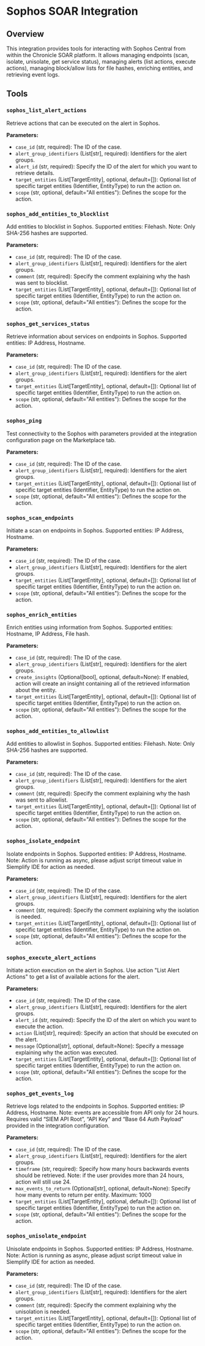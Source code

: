 # Sophos SOAR Integration

## Overview

This integration provides tools for interacting with Sophos Central from within the Chronicle SOAR platform. It allows managing endpoints (scan, isolate, unisolate, get service status), managing alerts (list actions, execute actions), managing block/allow lists for file hashes, enriching entities, and retrieving event logs.

## Tools

### `sophos_list_alert_actions`

Retrieve actions that can be executed on the alert in Sophos.

**Parameters:**

*   `case_id` (str, required): The ID of the case.
*   `alert_group_identifiers` (List[str], required): Identifiers for the alert groups.
*   `alert_id` (str, required): Specify the ID of the alert for which you want to retrieve details.
*   `target_entities` (List[TargetEntity], optional, default=[]): Optional list of specific target entities (Identifier, EntityType) to run the action on.
*   `scope` (str, optional, default="All entities"): Defines the scope for the action.

### `sophos_add_entities_to_blocklist`

Add entities to blocklist in Sophos. Supported entities: Filehash. Note: Only SHA-256 hashes are supported.

**Parameters:**

*   `case_id` (str, required): The ID of the case.
*   `alert_group_identifiers` (List[str], required): Identifiers for the alert groups.
*   `comment` (str, required): Specify the comment explaining why the hash was sent to blocklist.
*   `target_entities` (List[TargetEntity], optional, default=[]): Optional list of specific target entities (Identifier, EntityType) to run the action on.
*   `scope` (str, optional, default="All entities"): Defines the scope for the action.

### `sophos_get_services_status`

Retrieve information about services on endpoints in Sophos. Supported entities: IP Address, Hostname.

**Parameters:**

*   `case_id` (str, required): The ID of the case.
*   `alert_group_identifiers` (List[str], required): Identifiers for the alert groups.
*   `target_entities` (List[TargetEntity], optional, default=[]): Optional list of specific target entities (Identifier, EntityType) to run the action on.
*   `scope` (str, optional, default="All entities"): Defines the scope for the action.

### `sophos_ping`

Test connectivity to the Sophos with parameters provided at the integration configuration page on the Marketplace tab.

**Parameters:**

*   `case_id` (str, required): The ID of the case.
*   `alert_group_identifiers` (List[str], required): Identifiers for the alert groups.
*   `target_entities` (List[TargetEntity], optional, default=[]): Optional list of specific target entities (Identifier, EntityType) to run the action on.
*   `scope` (str, optional, default="All entities"): Defines the scope for the action.

### `sophos_scan_endpoints`

Initiate a scan on endpoints in Sophos. Supported entities: IP Address, Hostname.

**Parameters:**

*   `case_id` (str, required): The ID of the case.
*   `alert_group_identifiers` (List[str], required): Identifiers for the alert groups.
*   `target_entities` (List[TargetEntity], optional, default=[]): Optional list of specific target entities (Identifier, EntityType) to run the action on.
*   `scope` (str, optional, default="All entities"): Defines the scope for the action.

### `sophos_enrich_entities`

Enrich entities using information from Sophos. Supported entities: Hostname, IP Address, File hash.

**Parameters:**

*   `case_id` (str, required): The ID of the case.
*   `alert_group_identifiers` (List[str], required): Identifiers for the alert groups.
*   `create_insights` (Optional[bool], optional, default=None): If enabled, action will create an insight containing all of the retrieved information about the entity.
*   `target_entities` (List[TargetEntity], optional, default=[]): Optional list of specific target entities (Identifier, EntityType) to run the action on.
*   `scope` (str, optional, default="All entities"): Defines the scope for the action.

### `sophos_add_entities_to_allowlist`

Add entities to allowlist in Sophos. Supported entities: Filehash. Note: Only SHA-256 hashes are supported.

**Parameters:**

*   `case_id` (str, required): The ID of the case.
*   `alert_group_identifiers` (List[str], required): Identifiers for the alert groups.
*   `comment` (str, required): Specify the comment explaining why the hash was sent to allowlist.
*   `target_entities` (List[TargetEntity], optional, default=[]): Optional list of specific target entities (Identifier, EntityType) to run the action on.
*   `scope` (str, optional, default="All entities"): Defines the scope for the action.

### `sophos_isolate_endpoint`

Isolate endpoints in Sophos. Supported entities: IP Address, Hostname. Note: Action is running as async, please adjust script timeout value in Siemplify IDE for action as needed.

**Parameters:**

*   `case_id` (str, required): The ID of the case.
*   `alert_group_identifiers` (List[str], required): Identifiers for the alert groups.
*   `comment` (str, required): Specify the comment explaining why the isolation is needed.
*   `target_entities` (List[TargetEntity], optional, default=[]): Optional list of specific target entities (Identifier, EntityType) to run the action on.
*   `scope` (str, optional, default="All entities"): Defines the scope for the action.

### `sophos_execute_alert_actions`

Initiate action execution on the alert in Sophos. Use action "List Alert Actions" to get a list of available actions for the alert.

**Parameters:**

*   `case_id` (str, required): The ID of the case.
*   `alert_group_identifiers` (List[str], required): Identifiers for the alert groups.
*   `alert_id` (str, required): Specify the ID of the alert on which you want to execute the action.
*   `action` (List[str], required): Specify an action that should be executed on the alert.
*   `message` (Optional[str], optional, default=None): Specify a message explaining why the action was executed.
*   `target_entities` (List[TargetEntity], optional, default=[]): Optional list of specific target entities (Identifier, EntityType) to run the action on.
*   `scope` (str, optional, default="All entities"): Defines the scope for the action.

### `sophos_get_events_log`

Retrieve logs related to the endpoints in Sophos. Supported entities: IP Address, Hostname. Note: events are accessible from API only for 24 hours. Requires valid “SIEM API Root”, “API Key” and “Base 64 Auth Payload” provided in the integration configuration.

**Parameters:**

*   `case_id` (str, required): The ID of the case.
*   `alert_group_identifiers` (List[str], required): Identifiers for the alert groups.
*   `timeframe` (str, required): Specify how many hours backwards events should be retrieved. Note: if the user provides more than 24 hours, action will still use 24.
*   `max_events_to_return` (Optional[str], optional, default=None): Specify how many events to return per entity. Maximum: 1000
*   `target_entities` (List[TargetEntity], optional, default=[]): Optional list of specific target entities (Identifier, EntityType) to run the action on.
*   `scope` (str, optional, default="All entities"): Defines the scope for the action.

### `sophos_unisolate_endpoint`

Unisolate endpoints in Sophos. Supported entities: IP Address, Hostname. Note: Action is running as async, please adjust script timeout value in Siemplify IDE for action as needed.

**Parameters:**

*   `case_id` (str, required): The ID of the case.
*   `alert_group_identifiers` (List[str], required): Identifiers for the alert groups.
*   `comment` (str, required): Specify the comment explaining why the unisolation is needed.
*   `target_entities` (List[TargetEntity], optional, default=[]): Optional list of specific target entities (Identifier, EntityType) to run the action on.
*   `scope` (str, optional, default="All entities"): Defines the scope for the action.
